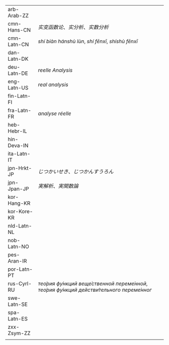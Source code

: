 | | |
|-|-|
| arb-Arab-ZZ |  |
| cmn-Hans-CN | _实变函数论_、_实分析_、_实数分析_ |
| cmn-Latn-CN | _shí biàn hánshù lùn_, _shí fēnxī_, _shíshù fēnxī_ |
| dan-Latn-DK |  |
| deu-Latn-DE | _reelle Analysis_ |
| eng-Latn-US | _real analysis_ |
| fin-Latn-FI |  |
| fra-Latn-FR | _analyse réelle_ |
| heb-Hebr-IL |  |
| hin-Deva-IN |  |
| ita-Latn-IT |  |
| jpn-Hrkt-JP | _じつかいせき_、_じつかんすうろん_ |
| jpn-Jpan-JP | _実解析_、_実関数論_ |
| kor-Hang-KR |  |
| kor-Kore-KR |  |
| nld-Latn-NL |  |
| nob-Latn-NO |  |
| pes-Aran-IR |  |
| por-Latn-PT |  |
| rus-Cyrl-RU | _тео́рия фу́нкций веще́ственной переме́нной_, _тео́рия фу́нкций действи́тельного переме́нног_ |
| swe-Latn-SE |  |
| spa-Latn-ES |  |
| zxx-Zsym-ZZ |  |
|  |  |
